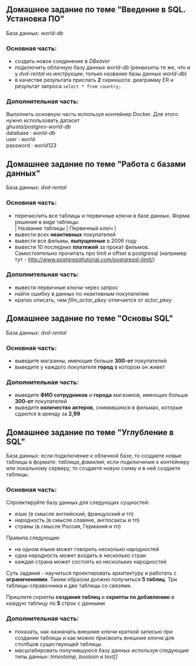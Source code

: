 ## Домашнее задание по теме "Введение в SQL. Установка ПО"
База данных: *world-db*
### Основная часть:

- создать новое соединение в *DBeaver* 
- подключить облачную базу данных *world-db* (реквизиты те же, что и у *dvd-rental* из инструкции, 
только название базы данных *world-db*)
- в качестве результата прислать **2** скриншота: диаграмму ER и результат запроса ```select * from country;```

### Дополнительная часть:

Выполнить основную часть используя контейнер Docker.
Для этого нужно использовать датасет  
*ghusta/postgres-world-db*  
database : *world-db*  
user : *world*  
password : *world123*  



## Домашнее задание по теме "Работа с базами данных"
База данных: *dvd-rental*
### Основная часть:

- перечислить все таблицы и первичные ключи в базе данных. Форма решения в виде таблицы:  
 | Название таблицы | Первичный ключ |  
- вывести всех **неактивных** покупателей  
- вывести все фильмы, **выпущенные** в 2006 году  
- вывести 10 последних **платежей** за прокат фильмов. 
Самостоятельно прочитать про limit и offset в postgresql (например тут - 
http://www.postgresqltutorial.com/postgresql-limit/)

### Дополнительная часть:

- вывести первичные ключи через запрос
- найти ошибку в данных по неактивным покупателям
- кратко описать, чем *film_actor_pkey* отличается от *actor_pkey* 



## Домашнее задание по теме "Основы SQL"
База данных: *dvd-rental*
### Основная часть:

- выведите магазины, имеющие больше **300-от** покупателей  
- выведите у каждого покупателя **город** в котором он живет

### Дополнительная часть:

- выведите **ФИО сотрудников** и **города** магазинов, имеющих больше **300-от** покупателей  
- выведите **количество актеров**, снимавшихся в фильмах, которые сдаются в аренду за **2,99**



## Домашнее задание по теме "Углубление в SQL"
База данных: если подключение к облачной базе, то создаете новые таблицы в формате: *таблица_фамилия*, если 
подключение к контейнеру или локальному серверу, то создаете новую схему и в ней создаете таблицы.  
### Основная часть:

Спроектируйте базу данных для следующих сущностей:  
- язык (в смысле английский, французский и тп)  
- народность (в смысле славяне, англосаксы и тп)  
- страны (в смысле Россия, Германия и тп)

Правила следующие:
- на одном языке может говорить несколько народностей
- одна народность может входить в несколько стран
- каждая страна может состоять из нескольких народностей

Суть задания - научиться проектировать архитектуру и работать с **ограничениями**.
Таким образом должно получиться **5 таблиц**. Три таблицы-справочника и две таблицы со связями.

Пришлите скрипты **создания таблиц** и **скрипты по добавлению** в каждую таблицу по **5** строк с данными

### Дополнительная часть:

- показать, как назначать внешние ключи краткой записью при создании таблицы и как можно присвоить 
внешние ключи для столбцов существующей таблицы
- масштабировать получившуюся базу данных используя следующие типы данных: *timestamp*, *boolean* и *text[]* 